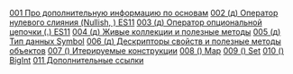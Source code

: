 
[001 Про дополнительную информацию по основам](001%20Про%20дополнительную%20информацию%20по%20основам.md)
[002 (д) Оператор нулевого слияния (Nullish, ) ES11](002%20(д)%20Оператор%20нулевого%20слияния%20(Nullish,%20)%20ES11.md)
[003 (д) Оператор опциональной цепочки (.) ES11](003%20(д)%20Оператор%20опциональной%20цепочки%20(.)%20ES11.md)
[004 (д) Живые коллекции и полезные методы](004%20(д)%20Живые%20коллекции%20и%20полезные%20методы.md)
[005 (д) Тип данных Symbol](005%20(д)%20Тип%20данных%20Symbol.md)
[006 (д) Дескрипторы свойств и полезные методы объектов](006%20(д)%20Дескрипторы%20свойств%20и%20полезные%20методы%20объектов.md)
[007 () Итерируемые конструкции](007%20()%20Итерируемые%20конструкции.md)
[008 () Map](008%20()%20Map.md)
[009 () Set](009%20()%20Set.md)
[010 () BigInt](010%20()%20BigInt.md)
[011 Дополнительные ссылки](011%20Дополнительные%20ссылки.md)